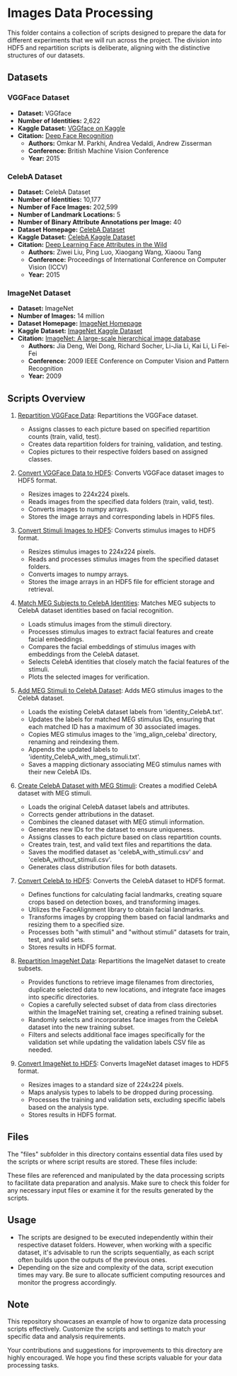 # Images Data Processing

This folder contains a collection of scripts designed to prepare the data for different experiments that we will run across the project. The division into HDF5 and repartition scripts is deliberate, aligning with the distinctive structures of our datasets.

## Datasets

### VGGFace Dataset

- **Dataset:** VGGface
- **Number of Identities:** 2,622
- **Kaggle Dataset:** [VGGface on Kaggle](https://www.kaggle.com/datasets/hearfool/vggface2)
- **Citation:** [Deep Face Recognition](https://www.robots.ox.ac.uk/~vgg/publications/2015/Parkhi15/parkhi15.pdf)
  - **Authors:** Omkar M. Parkhi, Andrea Vedaldi, Andrew Zisserman
  - **Conference:** British Machine Vision Conference
  - **Year:** 2015

### CelebA Dataset

- **Dataset:** CelebA Dataset
- **Number of Identities:** 10,177
- **Number of Face Images:** 202,599
- **Number of Landmark Locations:** 5
- **Number of Binary Attribute Annotations per Image:** 40
- **Dataset Homepage:** [CelebA Dataset](https://mmlab.ie.cuhk.edu.hk/projects/CelebA.html)
- **Kaggle Dataset:** [CelebA Kaggle Dataset](https://www.kaggle.com/datasets/jessicali9530/celeba-dataset)
- **Citation:** [Deep Learning Face Attributes in the Wild](https://arxiv.org/abs/1411.7766v3)
  - **Authors:** Ziwei Liu, Ping Luo, Xiaogang Wang, Xiaoou Tang
  - **Conference:** Proceedings of International Conference on Computer Vision (ICCV)
  - **Year:** 2015

### ImageNet Dataset

- **Dataset:** ImageNet
- **Number of Images:** 14 million
- **Dataset Homepage:** [ImageNet Homepage](https://www.image-net.org/)
- **Kaggle Dataset:** [ImageNet Kaggle Dataset](https://www.kaggle.com/c/imagenet-object-localization-challenge/overview/description)
- **Citation:** [ImageNet: A large-scale hierarchical image database](https://ieeexplore.ieee.org/document/5206848)
  - **Authors:** Jia Deng, Wei Dong, Richard Socher, Li-Jia Li, Kai Li, Li Fei-Fei
  - **Conference:** 2009 IEEE Conference on Computer Vision and Pattern Recognition
  - **Year:** 2009

## Scripts Overview

1. [Repartition VGGFace Data](01-repartition_vggface.py): Repartitions the VGGFace dataset.

   - Assigns classes to each picture based on specified repartition counts (train, valid, test).
   - Creates data repartition folders for training, validation, and testing.
   - Copies pictures to their respective folders based on assigned classes.

2. [Convert VGGFace Data to HDF5](02-vggface_to_h5.py): Converts VGGFace dataset images to HDF5 format.

   - Resizes images to 224x224 pixels.
   - Reads images from the specified data folders (train, valid, test).
   - Converts images to numpy arrays.
   - Stores the image arrays and corresponding labels in HDF5 files.

3. [Convert Stimuli Images to HDF5](03-stimuli_to_h5.py): Converts stimulus images to HDF5 format.

   - Resizes stimulus images to 224x224 pixels.
   - Reads and processes stimulus images from the specified dataset folders.
   - Converts images to numpy arrays.
   - Stores the image arrays in an HDF5 file for efficient storage and retrieval.

4. [Match MEG Subjects to CelebA Identities](04-meg_celeba_id_matching.py): Matches MEG subjects to CelebA dataset identities based on facial recognition.

   - Loads stimulus images from the stimuli directory.
   - Processes stimulus images to extract facial features and create facial embeddings.
   - Compares the facial embeddings of stimulus images with embeddings from the CelebA dataset.
   - Selects CelebA identities that closely match the facial features of the stimuli.
   - Plots the selected images for verification.

5. [Add MEG Stimuli to CelebA Dataset](05-add_meg_stimuli_to_celeba.py): Adds MEG stimulus images to the CelebA dataset.

   - Loads the existing CelebA dataset labels from 'identity_CelebA.txt'.
   - Updates the labels for matched MEG stimulus IDs, ensuring that each matched ID has a maximum of 30 associated images.
   - Copies MEG stimulus images to the 'img_align_celeba' directory, renaming and reindexing them.
   - Appends the updated labels to 'identity_CelebA_with_meg_stimuli.txt'.
   - Saves a mapping dictionary associating MEG stimulus names with their new CelebA IDs.

6. [Create CelebA Dataset with MEG Stimuli](06-create_celeba_dataset_with_stimuli.py): Creates a modified CelebA dataset with MEG stimuli.

   - Loads the original CelebA dataset labels and attributes.
   - Corrects gender attributions in the dataset.
   - Combines the cleaned dataset with MEG stimuli information.
   - Generates new IDs for the dataset to ensure uniqueness.
   - Assigns classes to each picture based on class repartition counts.
   - Creates train, test, and valid text files and repartitions the data.
   - Saves the modified dataset as 'celebA_with_stimuli.csv' and 'celebA_without_stimuli.csv'.
   - Generates class distribution files for both datasets.

7. [Convert CelebA to HDF5](07-celeba_to_h5.py): Converts the CelebA dataset to HDF5 format.

   - Defines functions for calculating facial landmarks, creating square crops based on detection boxes, and transforming images.
   - Utilizes the FaceAlignment library to obtain facial landmarks.
   - Transforms images by cropping them based on facial landmarks and resizing them to a specified size.
   - Processes both "with stimuli" and "without stimuli" datasets for train, test, and valid sets.
   - Stores results in HDF5 format.

8. [Repartition ImageNet Data](08-repartition_imagenet.py): Repartitions the ImageNet dataset to create subsets.

   - Provides functions to retrieve image filenames from directories, duplicate selected data to new locations, and integrate face images into specific directories.
   - Copies a carefully selected subset of data from class directories within the ImageNet training set, creating a refined training subset.
   - Randomly selects and incorporates face images from the CelebA dataset into the new training subset.
   - Filters and selects additional face images specifically for the validation set while updating the validation labels CSV file as needed.

9. [Convert ImageNet to HDF5](09-imagenet_to_h5.py): Converts ImageNet dataset images to HDF5 format.

   - Resizes images to a standard size of 224x224 pixels.
   - Maps analysis types to labels to be dropped during processing.
   - Processes the training and validation sets, excluding specific labels based on the analysis type.
   - Stores results in HDF5 format.

## Files

The "files" subfolder in this directory contains essential data files used by the scripts or where script results are stored. These files include:

These files are referenced and manipulated by the data processing scripts to facilitate data preparation and analysis. Make sure to check this folder for any necessary input files or examine it for the results generated by the scripts.

## Usage

- The scripts are designed to be executed independently within their respective dataset folders. However, when working with a specific dataset, it's advisable to run the scripts sequentially, as each script often builds upon the outputs of the previous ones.
- Depending on the size and complexity of the data, script execution times may vary. Be sure to allocate sufficient computing resources and monitor the progress accordingly.

## Note

This repository showcases an example of how to organize data processing scripts effectively. Customize the scripts and settings to match your specific data and analysis requirements.

Your contributions and suggestions for improvements to this directory are highly encouraged. We hope you find these scripts valuable for your data processing tasks.
